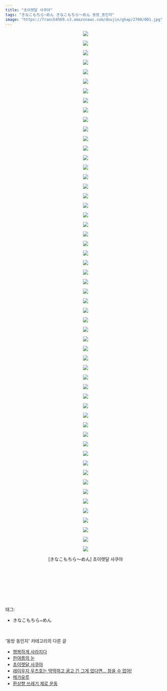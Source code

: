 ```yaml
---
title: "초이렛달 사쿠야"
tags: "きなこもちら~めん きなこもちら～めん 동방_동인지"
image: "https://franch4569.s3.amazonaws.com/doujin/ghap/2700/001.jpg"
---
```

<div class="article">
<p style="text-align: center; clear: none; float: none;"><img src="{{ site.imgserver2 }}/ghap/2700/001.jpg"/></p>
<p style="text-align: center; clear: none; float: none;"><img src="{{ site.imgserver2 }}/ghap/2700/002.jpg"/></p>
<p style="text-align: center; clear: none; float: none;"><img src="{{ site.imgserver2 }}/ghap/2700/003.jpg"/></p>
<p style="text-align: center; clear: none; float: none;"><img src="{{ site.imgserver2 }}/ghap/2700/004.jpg"/></p>
<p style="text-align: center; clear: none; float: none;"><img src="{{ site.imgserver2 }}/ghap/2700/005.jpg"/></p>
<p style="text-align: center; clear: none; float: none;"><img src="{{ site.imgserver2 }}/ghap/2700/006.jpg"/></p>
<p style="text-align: center; clear: none; float: none;"><img src="{{ site.imgserver2 }}/ghap/2700/007.jpg"/></p>
<p style="text-align: center; clear: none; float: none;"><img src="{{ site.imgserver2 }}/ghap/2700/008.jpg"/></p>
<p style="text-align: center; clear: none; float: none;"><img src="{{ site.imgserver2 }}/ghap/2700/009.jpg"/></p>
<p style="text-align: center; clear: none; float: none;"><img src="{{ site.imgserver2 }}/ghap/2700/010.jpg"/></p>
<p style="text-align: center; clear: none; float: none;"><img src="{{ site.imgserver2 }}/ghap/2700/011.jpg"/></p>
<p style="text-align: center; clear: none; float: none;"><img src="{{ site.imgserver2 }}/ghap/2700/012.jpg"/></p>
<p style="text-align: center; clear: none; float: none;"><img src="{{ site.imgserver2 }}/ghap/2700/013.jpg"/></p>
<p style="text-align: center; clear: none; float: none;"><img src="{{ site.imgserver2 }}/ghap/2700/014.jpg"/></p>
<p style="text-align: center; clear: none; float: none;"><img src="{{ site.imgserver2 }}/ghap/2700/015.jpg"/></p>
<p style="text-align: center; clear: none; float: none;"><img src="{{ site.imgserver2 }}/ghap/2700/016.jpg"/></p>
<p style="text-align: center; clear: none; float: none;"><img src="{{ site.imgserver2 }}/ghap/2700/017.jpg"/></p>
<p style="text-align: center; clear: none; float: none;"><img src="{{ site.imgserver2 }}/ghap/2700/018.jpg"/></p>
<p style="text-align: center; clear: none; float: none;"><img src="{{ site.imgserver2 }}/ghap/2700/019.jpg"/></p>
<p style="text-align: center; clear: none; float: none;"><img src="{{ site.imgserver2 }}/ghap/2700/020.jpg"/></p>
<p style="text-align: center; clear: none; float: none;"><img src="{{ site.imgserver2 }}/ghap/2700/021.jpg"/></p>
<p style="text-align: center; clear: none; float: none;"><img src="{{ site.imgserver2 }}/ghap/2700/022.jpg"/></p>
<p style="text-align: center; clear: none; float: none;"><img src="{{ site.imgserver2 }}/ghap/2700/023.jpg"/></p>
<p style="text-align: center; clear: none; float: none;"><img src="{{ site.imgserver2 }}/ghap/2700/024.jpg"/></p>
<p style="text-align: center; clear: none; float: none;"><img src="{{ site.imgserver2 }}/ghap/2700/025.jpg"/></p>
<p style="text-align: center; clear: none; float: none;"><img src="{{ site.imgserver2 }}/ghap/2700/026.jpg"/></p>
<p style="text-align: center; clear: none; float: none;"><img src="{{ site.imgserver2 }}/ghap/2700/027.jpg"/></p>
<p style="text-align: center; clear: none; float: none;"><img src="{{ site.imgserver2 }}/ghap/2700/028.jpg"/></p>
<p style="text-align: center; clear: none; float: none;"><img src="{{ site.imgserver2 }}/ghap/2700/029.jpg"/></p>
<p style="text-align: center; clear: none; float: none;"><img src="{{ site.imgserver2 }}/ghap/2700/030.jpg"/></p>
<p style="text-align: center; clear: none; float: none;"><img src="{{ site.imgserver2 }}/ghap/2700/031.jpg"/></p>
<p style="text-align: center; clear: none; float: none;"><img src="{{ site.imgserver2 }}/ghap/2700/032.jpg"/></p>
<p style="text-align: center; clear: none; float: none;"><img src="{{ site.imgserver2 }}/ghap/2700/033.jpg"/></p>
<p style="text-align: center; clear: none; float: none;"><img src="{{ site.imgserver2 }}/ghap/2700/034.jpg"/></p>
<p style="text-align: center; clear: none; float: none;"><img src="{{ site.imgserver2 }}/ghap/2700/035.jpg"/></p>
<p style="text-align: center; clear: none; float: none;"><img src="{{ site.imgserver2 }}/ghap/2700/036.jpg"/></p>
<p style="text-align: center; clear: none; float: none;"><img src="{{ site.imgserver2 }}/ghap/2700/037.jpg"/></p>
<p style="text-align: center; clear: none; float: none;"><img src="{{ site.imgserver2 }}/ghap/2700/038.jpg"/></p>
<p style="text-align: center; clear: none; float: none;"><img src="{{ site.imgserver2 }}/ghap/2700/039.jpg"/></p>
<p style="text-align: center; clear: none; float: none;"><img src="{{ site.imgserver2 }}/ghap/2700/040.jpg"/></p>
<p style="text-align: center; clear: none; float: none;"><img src="{{ site.imgserver2 }}/ghap/2700/041.jpg"/></p>
<p style="text-align: center; clear: none; float: none;"><img src="{{ site.imgserver2 }}/ghap/2700/042.jpg"/></p>
<p style="text-align: center; clear: none; float: none;"><img src="{{ site.imgserver2 }}/ghap/2700/043.jpg"/></p>
<p style="text-align: center; clear: none; float: none;"><img src="{{ site.imgserver2 }}/ghap/2700/044.jpg"/></p>
<p style="text-align: center; clear: none; float: none;"><img src="{{ site.imgserver2 }}/ghap/2700/045.jpg"/></p>
<p style="text-align: center; clear: none; float: none;"><img src="{{ site.imgserver2 }}/ghap/2700/046.jpg"/></p>
<p style="text-align: center; clear: none; float: none;"><img src="{{ site.imgserver2 }}/ghap/2700/047.jpg"/></p>
<p style="text-align: center; clear: none; float: none;"><img src="{{ site.imgserver2 }}/ghap/2700/048.jpg"/></p>
<p style="text-align: center; clear: none; float: none;"><img src="{{ site.imgserver2 }}/ghap/2700/049.jpg"/></p>
<p style="text-align: center; clear: none; float: none;"><img src="{{ site.imgserver2 }}/ghap/2700/050.jpg"/></p>
<p style="text-align: center; clear: none; float: none;"><img src="{{ site.imgserver2 }}/ghap/2700/051.jpg"/></p>
<p style="text-align: center; clear: none; float: none;"><img src="{{ site.imgserver2 }}/ghap/2700/052.jpg"/></p>
<p style="text-align: center; clear: none; float: none;"><img src="{{ site.imgserver2 }}/ghap/2700/053.jpg"/></p>
<p style="text-align: center; clear: none; float: none;"><img src="{{ site.imgserver2 }}/ghap/2700/054.jpg"/></p>
<p style="text-align: center; clear: none; float: none;"><img src="{{ site.imgserver2 }}/ghap/2700/055.jpg"/></p>
<p style="text-align: center; clear: none; float: none;">[きなこもちら～めん] 초이렛달 사쿠야</p>
<p style="text-align: center; clear: none; float: none;"><br/></p>
<p style="text-align: center; clear: none; float: none;"><br/></p>
<p><br/></p>
</div><br/>
<div class="tagTrail">
<p>태그: </p>
<ul>
<li>きなこもちら~めん</li>
</ul>
</div><br/>
<div class="another">
<p>'동방 동인지' 카테고리의 다른 글</p>
<ul>
<li><a href="/ghap_2702">행복하게 사라지다</a></li>
<li><a href="/ghap_2701">한여름의 눈</a></li>
<li><a href="/ghap_2700">초이렛달 사쿠야</a></li>
<li><a href="/ghap_2698">레이우지 우츠호는 딱딱하고 굵고 긴 그게 없다면... 참을 수 없어!</a></li>
<li><a href="/ghap_2697">메가유루</a></li>
<li><a href="/ghap_2696">환상향 쓰레기 제로 운동</a></li>
</ul>
</div><br/>
<div class="cb_module cb_fluid">
<div class="cb_wrt cb_profile">
</div><!-- commentList close -->
</div><br/>
